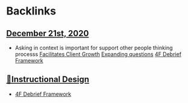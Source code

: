 
# Backlinks
## [December 21st, 2020](<December 21st, 2020.md>)
- Asking in context is important for support other people thinking processs [Facilitates Client Growth](<Facilitates Client Growth.md>) [Expanding questions](<Expanding questions.md>) [4F Debrief Framework](<4F Debrief Framework.md>)

## [🌱Instructional Design](<🌱Instructional Design.md>)
- [4F Debrief Framework](<4F Debrief Framework.md>)

